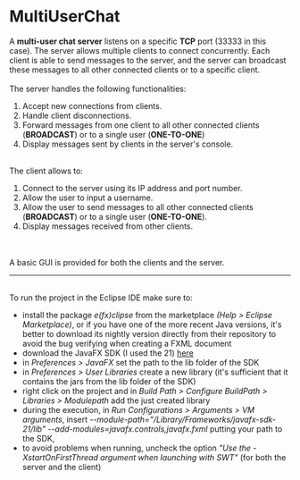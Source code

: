 # MultiUserChat

A <b>multi-user chat server</b> listens on a specific <b>TCP</b> port (33333 in this case). The server allows multiple clients to connect concurrently.
Each client is able to send messages to the server, and the server can broadcast these messages to all other connected clients or to a specific client.
<br/>
<br/>
The server handles the following functionalities:
<ol>
  <li>Accept new connections from clients.</li>
  <li>Handle client disconnections.</li>
  <li>Forward messages from one client to all other connected clients (<b>BROADCAST</b>) or to a single user (<b>ONE-TO-ONE</b>)</li>
  <li>Display messages sent by clients in the server's console.</li>
</ol>
<br/>
The client allows to:

<ol>
  <li>Connect to the server using its IP address and port number.</li>
  <li>Allow the user to input a username.</li>
  <li>Allow the user to send messages to all other connected clients (<b>BROADCAST</b>) or to a single user (<b>ONE-TO-ONE</b>).</li>
  <li>Display messages received from other clients.</li>
</ol> 
<br/>
<br/>
A basic GUI is provided for both the clients and the server.
<br/>
<hr/>
<br/>
To run the project in the Eclipse IDE make sure to:
<ul>
  <li>install the package <i>e(fx)clipse</i> from the marketplace <i>(Help > Eclipse Marketplace)</i>, or if you have one of the more recent Java versions, it's better to download its nightly version directly from their repository to avoid the bug verifying when creating a FXML document</li>
  <li>download the JavaFX SDK (I used the 21) <a href="https://gluonhq.com/products/javafx/" target="_blank" >here</a></li>
  <li>in <i>Preferences > JavaFX</i> set the path to the lib folder of the SDK</li>
  <li>in <i>Preferences > User Libraries</i> create a new library (it's sufficient that it contains the jars from the lib folder of the SDK)</li>
  <li>right click on the project and in <i>Build Path > Configure BuildPath > Libraries > Modulepath</i> add the just created library</li>
  <li>during the execution, in <i>Run Configurations > Arguments > VM arguments</i>, insert <i>--module-path="/Library/Frameworks/javafx-sdk-21/lib" --add-modules=javafx.controls,javafx.fxml</i> putting your path to the SDK,</li>
  <li>to avoid problems when running, uncheck the option <i>"Use the -XstartOnFirstThread argument when launching with SWT"</i> (for both the server and the client)</li>
</ul>

